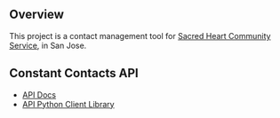 ## Overview
This project is a contact management tool for 
[Sacred Heart Community Service](http://www.sacredheartcs.org/), in San Jose.


## Constant Contacts API 
* [API Docs](http://community.constantcontact.com/t5/Documentation/API-Documentation/ba-p/25125)
* [API Python Client Library](http://sourceforge.net/projects/ctctwspylib/)

